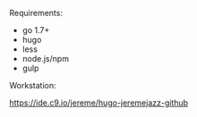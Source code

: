 

Requirements: 

- go 1.7+ 
- hugo
- less
- node.js/npm
- gulp


Workstation:

https://ide.c9.io/jereme/hugo-jeremejazz-github